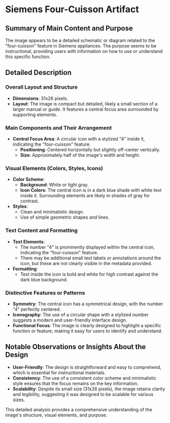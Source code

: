 # Siemens Four-Cuisson Artifact

## Summary of Main Content and Purpose
The image appears to be a detailed schematic or diagram related to the "four-cuisson" feature in Siemens appliances. The purpose seems to be instructional, providing users with information on how to use or understand this specific function.

## Detailed Description

### Overall Layout and Structure
- **Dimensions**: 31x26 pixels.
- **Layout**: The image is compact but detailed, likely a small section of a larger manual or guide. It features a central focus area surrounded by supporting elements.

### Main Components and Their Arrangement
- **Central Focus Area**: A circular icon with a stylized "4" inside it, indicating the "four-cuisson" feature.
  - **Positioning**: Centered horizontally but slightly off-center vertically.
  - **Size**: Approximately half of the image's width and height.

### Visual Elements (Colors, Styles, Icons)
- **Color Scheme**:
  - **Background**: White or light gray.
  - **Icon Colors**: The central icon is in a dark blue shade with white text inside it. Surrounding elements are likely in shades of gray for contrast.
- **Styles**:
  - Clean and minimalistic design.
  - Use of simple geometric shapes and lines.

### Text Content and Formatting
- **Text Elements**:
  - The number "4" is prominently displayed within the central icon, indicating the "four-cuisson" feature.
  - There may be additional small text labels or annotations around the icon, but these are not clearly visible in the metadata provided.
- **Formatting**:
  - Text inside the icon is bold and white for high contrast against the dark blue background.

### Distinctive Features or Patterns
- **Symmetry**: The central icon has a symmetrical design, with the number "4" perfectly centered.
- **Iconography**: The use of a circular shape with a stylized number suggests a modern and user-friendly interface design.
- **Functional Focus**: The image is clearly designed to highlight a specific function or feature, making it easy for users to identify and understand.

## Notable Observations or Insights About the Design
- **User-Friendly**: The design is straightforward and easy to comprehend, which is essential for instructional materials.
- **Consistency**: The use of a consistent color scheme and minimalistic style ensures that the focus remains on the key information.
- **Scalability**: Despite its small size (31x26 pixels), the image retains clarity and legibility, suggesting it was designed to be scalable for various sizes.

This detailed analysis provides a comprehensive understanding of the image's structure, visual elements, and purpose.